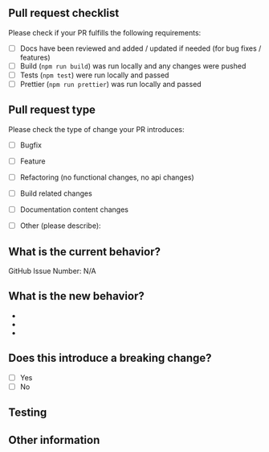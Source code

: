 <!-- Please refer to our contributing documentation for any questions on submitting a pull request, or let us know here if you need any help: https://github.com/ionic-team/stencil/blob/main/.github/CONTRIBUTING.md -->

## Pull request checklist

Please check if your PR fulfills the following requirements:
- [ ] Docs have been reviewed and added / updated if needed (for bug fixes / features)
- [ ] Build (`npm run build`) was run locally and any changes were pushed
- [ ] Tests (`npm test`) were run locally and passed
- [ ] Prettier (`npm run prettier`) was run locally and passed

## Pull request type

<!-- Please do not submit updates to dependencies unless it fixes an issue. --> 

<!-- Please try to limit your pull request to one type, submit multiple pull requests if needed. --> 

Please check the type of change your PR introduces:
- [ ] Bugfix
- [ ] Feature
- [ ] Refactoring (no functional changes, no api changes)
- [ ] Build related changes
- [ ] Documentation content changes
- [ ] Other (please describe):


## What is the current behavior?
<!-- Please describe the current behavior that you are modifying, or link to a relevant issue. -->

GitHub Issue Number: N/A


## What is the new behavior?
<!-- Please describe the behavior or changes that are being added by this PR. -->

-
-
-

## Does this introduce a breaking change?

- [ ] Yes
- [ ] No

<!-- If this introduces a breaking change, please describe the impact and migration path for existing applications below. -->

## Testing

<!-- Please describe the steps you took to test the changes in this PR. These steps can be programmatic (e.g. unit tests) and/or manual. -->

## Other information

<!-- Any other information that is important to this PR such as screenshots of how the component looks before and after the change. -->
